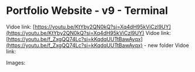 # Portfolio Website - v9 - Terminal

Vidoe link: [https://youtu.be/KtYby2QN0kQ?si=Xq4dH95kViCzl9UY](https://youtu.be/KtYby2QN0kQ?si=Xq4dH95kViCzl9UY)
Vidoe link: [https://youtu.be/f_ZxgQQ74Lc?si=kKqdqUUTtBawAyqx](https://youtu.be/f_ZxgQQ74Lc?si=kKqdqUUTtBawAyqx) - new folder
Vidoe link: []()

<!-- Live Demo: [shauryachawan.com](link) -->

Images: